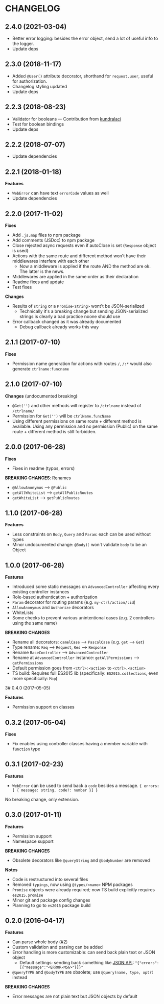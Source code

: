 # CHANGELOG

## 2.4.0 (2021-03-04)

- Better error logging: besides the error object, send a lot of useful info to the logger.
- Update deps


## 2.3.0 (2018-11-17)

- Added `@User()` attribute decorator, shorthand for `request.user`, useful for authorization.
- Changelog styling updated
- Update deps


## 2.2.3 (2018-08-23)

- Validator for booleans -- Contribution from [kundralaci](https://github.com/kundralaci)
- Test for boolean bindings
- Update deps


## 2.2.2 (2018-07-07)

- Update dependencies


## 2.2.1 (2018-01-18)

**Features**

- `WebError` can have text `errorCode` values as well
- Update dependencies


## 2.2.0 (2017-11-02)

**Fixes**

- Add `.js.map` files to npm package
- Add comments (JSDoc) to npm package
- Close rejected async requests even if autoClose is set (`Response` object is used)
- Actions with the same route and different method won't have their middlewares interfere with each other
	- Now a middleware is applied if the route AND the method are ok. The latter is the news.
- Middlewares are applied in the same order as their declaration
- Readme fixes and update
- Test fixes

**Changes**

- Results of `string` or a `Promise<string>` wont't be JSON-serialized
	- Technically it's a breaking change but sending JSON-serialized strings is clearly a bad practice noone should use
- Error callback changed as it was already documented
	- Debug callback already works this way


## 2.1.1 (2017-07-10)

**Fixes**

- Permission name generation for actions with routes `/`, `/:*` would also generate `ctrlname:funcname`


## 2.1.0 (2017-07-10)

**Changes** (undocumented breaking)

- `@Get('')` and other methods will register to `/ctrlname` instead of `/ctrlname/`
- Permission for `Get('')` will be `ctrlName.funcName`
- Using different permissions on same route + different method is available. Using any permission and no permission (Public) on the same route + different method is still forbidden.


## 2.0.0 (2017-06-28)

**Fixes**

- Fixes in readme (typos, errors)


**BREAKING CHANGES**: Renames

- `@AllowAnonymus` --> `@Public`
- `getAllWhiteList` --> `getAllPublicRoutes`
- `getWhiteList` --> `getPublicRoutes`


## 1.1.0 (2017-06-28)

**Features**

- Less constraints on `Body`, `Query` and `Param`: each can be used without types
- Minor undocumented change: `@Body()` won't validate `body` to be an Object


## 1.0.0 (2017-06-28)

**Features**

- Introduced some static messages on `AdvancedController` affecting every existing controller instances
- Role-based authentication + authorization
- `Param` decorator for routing params (e.g. `my-ctrl/action/:id`)
- `AllowAnonymus` and `Authorize` decorators
- WhiteLists
- Some checks to prevent various unintentional cases (e.g. 2 controllers using the same name)

**BREAKING CHANGES**

- Rename all decorators: `camelCase` --> `PascalCase` (e.g. `get` --> `Get`)
- Type rename: `Req` --> `Request`, `Res` --> `Response`
- Rename `BaseController` --> `AdvancedController`
- Rename at `AdvancedController` instance: `getAllPermissions` --> `getPermissions`
- Default permission goes from `<ctrl>:<action>` to `<ctrl>.<action>`
- TS build: Requires full ES2015 lib (specifically: `ES2015.collections`, even more specifically: `Map`)


3# 0.4.0 (2017-05-05)

**Features**

- Permission support on classes


## 0.3.2 (2017-05-04)

**Fixes**

* Fix enables using controller classes having a member variable with `function` type


## 0.3.1 (2017-02-23)

**Features**

* `WebError` can be used to send back a `code` besides a message. `{ errors: [ { message: string, code?: number }] }`

No breaking change, only extension.


## 0.3.0 (2017-01-11)

**Features**

* Permission support
* Namespace support

**BREAKING CHANGES**

* Obsolete decorators like `@queryString` and `@bodyNumber` are removed

**Notes**

* Code is restructured into several files
* Removed `typings`, now using `@types/<name>` NPM packages
* `Promise` objects were already required; now TS build explicitly requires `es2015.promise`
* Minor git and package config changes
* Planning to go to `es2015` package build


## 0.2.0 (2016-04-17)

**Features**

* Can parse whole body (#2)
* Custom validation and parsing can be added
* Error handling is more customizable: can send back plain text or JSON object
  * Default settings: sending back something like [JSON API](http://jsonapi.org/format/): `"{"errors":[{"message":"<ERROR-MSG>"}]}"`
* `@queryTYPE` and `@bodyTYPE` are obsolete; use `@query(name, type, opt?)` instead

**BREAKING CHANGES**

* Error messages are not plain text but JSON objects by default
